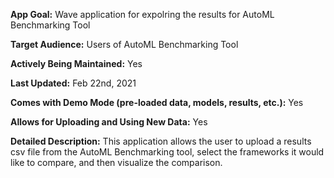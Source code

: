 **App Goal:** Wave application for expolring the results for AutoML Benchmarking Tool

**Target Audience:** Users of AutoML Benchmarking Tool

**Actively Being Maintained:** Yes

**Last Updated:** Feb 22nd, 2021

**Comes with Demo Mode (pre-loaded data, models, results, etc.):** Yes

**Allows for Uploading and Using New Data:** Yes

**Detailed Description:** This application allows the user to upload a results csv file from the AutoML Benchmarking tool, select the frameworks it would like to compare, and then visualize the comparison. 

